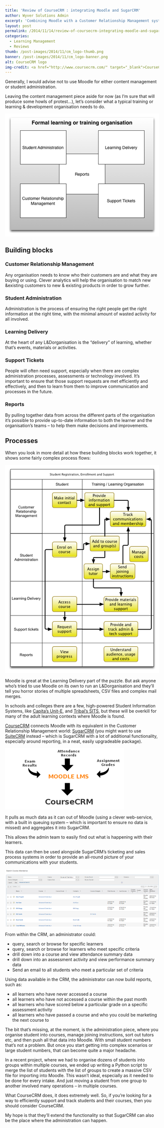 ```yaml
---
title: 'Review of CourseCRM : integrating Moodle and SugarCRM'
author: Wyver Solutions Admin
excerpt: 'Combining Moodle with a Customer Relationship Management system should solve many of the problems faced by Learning &amp; Development organisations. We look at how this might work, and how CourseCRM has approached the integration.'
layout: post
permalink: /2014/11/14/review-of-coursecrm-integrating-moodle-and-sugarcrm/
categories:
  - Learning Management
  - Reviews
thumb: /post-images/2014/11/cm_logo-thumb.png
banner: /post-images/2014/11/cm_logo-banner.png
alt: CourseCRM logo
img-credit: <a href="http://www.coursecrm.com/" target="_blank">CourseCRM</a>
---
```

Generally, I would advise not to use Moodle for either content management or student administration.

Leaving the content management piece aside for now (as I&#8217;m sure that will produce some howls of protest&#8230;), let&#8217;s consider what a typical training or learning &amp; development organisation needs to do.

<img class="aligncenter" src="/post-images/2014/11/building-blocks.png" alt="Building blocks of a typical L&amp;D organisation" />

## Building blocks

### Customer Relationship Management
  
Any organisation needs to know who their customers are and what they are buying or using. Clever analytics will help the organisation to match new &amp;existing customers to new &amp; existing products in order to grow further.
  
### Student Administration

Administration is the process of ensuring the right people get the right information at the right time, with the minimal amount of wasted activity for all involved.

### Learning Delivery
  
At the heart of any L&amp;Dorganisation is the &#8220;delivery&#8221; of learning, whether that&#8217;s events, materials or activities.

### Support Tickets

People will often need support, especially when there are complex administration processes, assessments or technology involved. It&#8217;s important to ensure that those support requests are met efficiently and effectively, and then to learn from them to improve communication and processes in the future.
  
### Reports
  
By pulling together data from across the different parts of the organisation it&#8217;s possible to provide up-to-date information to both the learner and the organisation&#8217;s teams &#8211; to help them make decisions and improvements.

## Processes

When you look in more detail at how these building blocks work together, it shows some fairly complex process flows:

<img class="aligncenter" src="/post-images/2014/11/processes.png" alt="Typical L&amp;D processes" />

Moodle is great at the Learning Delivery part of the puzzle. But ask anyone who&#8217;s tried to use Moodle on its own to run an L&amp;Dorganisation and they&#8217;ll tell you horror stories of multiple spreadsheets, CSV files and complex mail merges.

In schools and colleges there are a few, high-powered Student Information Systems, like <a href="http://www.capita-fhe.co.uk/products/pages/unite_landing_page.aspx" target="_blank">Capita&#8217;s Unit-E</a>, and <a href="http://www.tribalgroup.com/technology/sitsvision/Pages/default.aspx" target="_blank">Tribal&#8217;s SITS</a>, but these will be overkill for many of the adult learning contexts where Moodle is found.

<a href="http://www.coursecrm.com/" target="_blank">CourseCRM</a> connects Moodle with its equivalent in the Customer Relationship Management world: <a href="http://www.sugarcrm.com/" target="_blank">SugarCRM</a> (you might want to use <a href="https://suitecrm.com/" target="_blank">SuiteCRM</a> instead &#8211; which is SugarCRM with a lot of additional functionality, especially around reporting, in a neat, easily upgradeable package).

<img class="aligncenter" src="/post-images/2014/11/moodleint.png" alt="Data flows" />

It pulls as much data as it can out of Moodle (using a clever web-service, with a built in queuing system &#8211; which is important to ensure no data is missed) and aggregates it into SugarCRM.

This allows the admin team to easily find out what is happening with their learners.

This data can then be used alongside SugarCRM&#8217;s ticketing and sales process systems in order to provide an all-round picture of your communications with your students.

<img class="aligncenter" src="/post-images/2014/11/course-attendance-query.png" alt="Course attendance query" />

From within the CRM, an administrator could:

  * query, search or browse for specific learners
  * query, search or browse for learners who meet specific criteria
  * drill down into a course and view attendance summary data
  * drill down into an assessment activity and view performance summary data
  * Send an email to all students who meet a particular set of criteria

Using data available in the CRM, the administrator can now build reports, such as:

  * all learners who have never accessed a course
  * all learners who have not accessed a course within the past month
  * all learners who have scored below a particular grade on a specific assessment activity
  * all learners who have passed a course and who you could be marketing the next course to

The bit that&#8217;s missing, at the moment, is the administration piece, where you organise student into courses, manage joining instructions, sort out tutors etc, and then push all that data into Moodle. With small student numbers that&#8217;s not a problem. But once you start getting into complex scenarios or large student numbers, that can become quite a major headache.

In a recent project, where we had to organise dozens of students into groups within multiple courses, we ended up writing a Python script to merge the list of students with the list of groups to create a massive CSV file for importing into Moodle. This wasn&#8217;t ideal, especially as it needed to be done for every intake. And just moving a student from one group to another involved many operations &#8211; in multiple courses.

What CourseCRM does, it does extremely well. So, if you&#8217;re looking for a way to efficiently support and track students and their courses, then you should consider CourseCRM.

My hope is that they&#8217;ll extend the functionality so that SugarCRM can also be the place where the administration can happen.